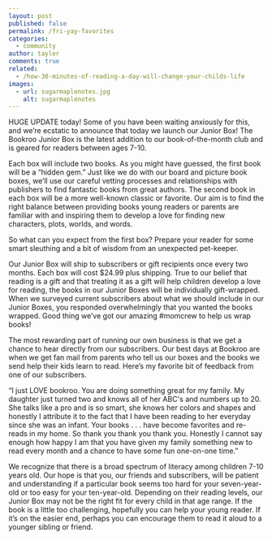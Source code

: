 ```yaml
---
layout: post
published: false
permalink: /fri-yay-favorites
categories:
  - community
author: tayler
comments: true
related:
  - /how-30-minutes-of-reading-a-day-will-change-your-childs-life
images:
  - url: sugarmaplenotes.jpg
    alt: sugarmaplenotes
---
```

HUGE UPDATE today! Some of you have been waiting anxiously for this, and we’re ecstatic to announce that today we launch our Junior Box! The Bookroo Junior Box is the latest addition to our book-of-the-month club and is geared for readers between ages 7-10. 

Each box will include two books. As you might have guessed, the first book will be a “hidden gem.” Just like we do with our board and picture book boxes, we’ll use our careful vetting processes and relationships with publishers to find fantastic books from great authors. The second book in each box will be a more well-known classic or favorite. Our aim is to find the right balance between providing books young readers or parents are familiar with and inspiring them to develop a love for finding new characters, plots, worlds, and words.

So what can you expect from the first box? Prepare your reader for some smart sleuthing and a bit of wisdom from an unexpected pet-keeper.

Our Junior Box will ship to subscribers or gift recipients once every two months. Each box will cost $24.99 plus shipping. True to our belief that reading is a gift and that treating it as a gift will help children develop a love for reading, the books in our Junior Boxes will be individually gift-wrapped. When we surveyed current subscribers about what we should include in our Junior Boxes, you responded overwhelmingly that you wanted the books wrapped. Good thing we’ve got our amazing #momcrew to help us wrap books!

The most rewarding part of running our own business is that we get a chance to hear directly from our subscribers. Our best days at Bookroo are when we get fan mail from parents who tell us our boxes and the books we send help their kids learn to read. Here’s my favorite bit of feedback from one of our subscribers.

“I just LOVE bookroo. You are doing something great for my family. My daughter just turned two and knows all of her ABC's and numbers up to 20. She talks like a pro and is so smart, she knows her colors and shapes and honestly I attribute it to the fact that I have been reading to her everyday since she was an infant. Your books . . . have become favorites and re-reads in my home. So thank you thank you thank you. Honestly I cannot say enough how happy I am that you have given my family something new to read every month and a chance to have some fun one-on-one time.”

We recognize that there is a broad spectrum of literacy among children 7-10 years old. Our hope is that you, our friends and subscribers, will be patient and understanding if a particular book seems too hard for your seven-year-old or too easy for your ten-year-old. Depending on their reading levels, our Junior Box may not be the right fit for every child in that age range. If the book is a little too challenging, hopefully you can help your young reader. If it’s on the easier end, perhaps you can encourage them to read it aloud to a younger sibling or friend.

